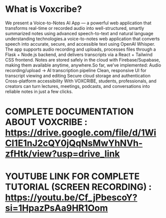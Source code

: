 # What is Voxcribe?
 We present a Voice-to-Notes AI App — a powerful web application that transforms real-time or recorded audio into well-structured, smartly summarized notes using advanced speech-to-text and natural language understanding technologies.a voice-to-notes web application that converts speech into accurate, secure, and accessible text using OpenAI Whisper. The app supports audio recording and uploads, processes files through a Flask + Node.js backend, and delivers transcripts via a React + Tailwind CSS frontend. Notes are stored safely in the cloud with Firebase/Supabase, making them available anytime, anywhere.So far, we’ve implemented:
Audio recording/upload → AI transcription pipeline
Clean, responsive UI for transcript viewing and editing
Secure cloud storage and authentication
Cross-platform accessibility
With VOXCRIBE, students, professionals, and creators can turn lectures, meetings, podcasts, and conversations into reliable notes in just a few clicks.

# COMPLETE DOCUMENTATION ABOUT VOXCRIBE : https://drive.google.com/file/d/1WiCI1E1nJ2cQY0jQqNsMwYhNVh-zfHtk/view?usp=drive_link

# YOUTUBE LINK FOR COMPLETE TUTORIAL (SCREEN RECORDING) : https://youtu.be/Cf_jPbescoY?si=1HpazPsAa9HR1Oom

